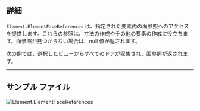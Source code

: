 ## 詳細
`Element.ElementFaceReferences` は、指定された要素内の面参照へのアクセスを提供します。これらの参照は、寸法の作成やその他の要素の作成に役立ちます。面参照が見つからない場合は、null 値が返されます。

次の例では、選択したビューからすべてのドアが収集され、面参照が返されます。
___
## サンプル ファイル

![Element.ElementFaceReferences](./Revit.Elements.Element.ElementFaceReferences_img.jpg)
